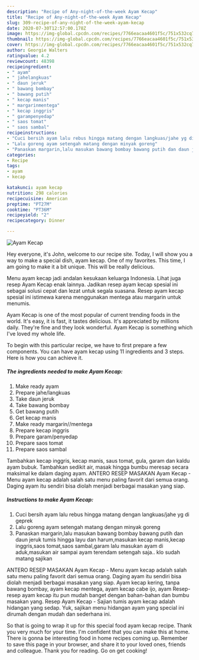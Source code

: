 ```yaml
---
description: "Recipe of Any-night-of-the-week Ayam Kecap"
title: "Recipe of Any-night-of-the-week Ayam Kecap"
slug: 309-recipe-of-any-night-of-the-week-ayam-kecap
date: 2020-07-30T12:57:00.178Z
image: https://img-global.cpcdn.com/recipes/7766eacaa4601f5c/751x532cq70/ayam-kecap-foto-resep-utama.jpg
thumbnail: https://img-global.cpcdn.com/recipes/7766eacaa4601f5c/751x532cq70/ayam-kecap-foto-resep-utama.jpg
cover: https://img-global.cpcdn.com/recipes/7766eacaa4601f5c/751x532cq70/ayam-kecap-foto-resep-utama.jpg
author: Georgie Walters
ratingvalue: 4.2
reviewcount: 48398
recipeingredient:
- " ayam"
- " jahelangkuas"
- " daun jeruk"
- " bawang bombay"
- " bawang putih"
- " kecap manis"
- " margarinmentega"
- " kecap inggris"
- " garampenyedap"
- " saos tomat"
- " saos sambal"
recipeinstructions:
- "Cuci bersih ayam lalu rebus hingga matang dengan langkuas/jahe yg di geprek"
- "Lalu goreng ayam setengah matang dengan minyak goreng"
- "Panaskan margarin,lalu masukan bawang bombay bawang putih dan daun jeruk tumis hingga layu dan harum,masukan kecap manis,kecap inggris,saos tomat,saos sambal,garam lalu masukan ayam di aduk,masukan air sampai ayam terendam setengah saja.. klo sudah matang sajikan"
categories:
- Recipe
tags:
- ayam
- kecap

katakunci: ayam kecap 
nutrition: 298 calories
recipecuisine: American
preptime: "PT27M"
cooktime: "PT36M"
recipeyield: "2"
recipecategory: Dinner

---
```



![Ayam Kecap](https://img-global.cpcdn.com/recipes/7766eacaa4601f5c/751x532cq70/ayam-kecap-foto-resep-utama.jpg)

Hey everyone, it's John, welcome to our recipe site. Today, I will show you a way to make a special dish, ayam kecap. One of my favorites. This time, I am going to make it a bit unique. This will be really delicious.

Menu ayam kecap jadi andalan kesukaan keluarga Indonesia. Lihat juga resep Ayam Kecap enak lainnya. Jadikan resep ayam kecap spesial ini sebagai solusi cepat dan lezat untuk segala suasana. Resep ayam kecap spesial ini istimewa karena menggunakan mentega atau margarin untuk menumis.

Ayam Kecap is one of the most popular of current trending foods in the world. It's easy, it is fast, it tastes delicious. It's appreciated by millions daily. They're fine and they look wonderful. Ayam Kecap is something which I've loved my whole life.


To begin with this particular recipe, we have to first prepare a few components. You can have ayam kecap using 11 ingredients and 3 steps. Here is how you can achieve it.

<!--inarticleads1-->

##### The ingredients needed to make Ayam Kecap:

1. Make ready  ayam
1. Prepare  jahe/langkuas
1. Take  daun jeruk
1. Take  bawang bombay
1. Get  bawang putih
1. Get  kecap manis
1. Make ready  margarin//mentega
1. Prepare  kecap inggris
1. Prepare  garam/penyedap
1. Prepare  saos tomat
1. Prepare  saos sambal


Tambahkan kecap inggris, kecap manis, saus tomat, gula, garam dan kaldu ayam bubuk. Tambahkan sedikit air, masak hingga bumbu meresap secara maksimal ke dalam daging ayam. ANTERO RESEP MASAKAN Ayam Kecap - Menu ayam kecap adalah salah satu menu paling favorit dari semua orang. Daging ayam itu sendiri bisa diolah menjadi berbagai masakan yang siap. 

<!--inarticleads2-->

##### Instructions to make Ayam Kecap:

1. Cuci bersih ayam lalu rebus hingga matang dengan langkuas/jahe yg di geprek
1. Lalu goreng ayam setengah matang dengan minyak goreng
1. Panaskan margarin,lalu masukan bawang bombay bawang putih dan daun jeruk tumis hingga layu dan harum,masukan kecap manis,kecap inggris,saos tomat,saos sambal,garam lalu masukan ayam di aduk,masukan air sampai ayam terendam setengah saja.. klo sudah matang sajikan


ANTERO RESEP MASAKAN Ayam Kecap - Menu ayam kecap adalah salah satu menu paling favorit dari semua orang. Daging ayam itu sendiri bisa diolah menjadi berbagai masakan yang siap. Ayam kecap kering, tanpa bawang bombay, ayam kecap mentega, ayam kecap cabe ijo, ayam Resep-resep ayam kecap itu pun mudah banget dengan bahan-bahan dan bumbu masakan yang. Resep Ayam Kecap - Sajian tumis ayam kecap adalah hidangan yang sedap. Yuk, sajikan menu hidangan ayam yang special ini dirumah dengan mudah dan sederhana ini. 

So that is going to wrap it up for this special food ayam kecap recipe. Thank you very much for your time. I'm confident that you can make this at home. There is gonna be interesting food in home recipes coming up. Remember to save this page in your browser, and share it to your loved ones, friends and colleague. Thank you for reading. Go on get cooking!
